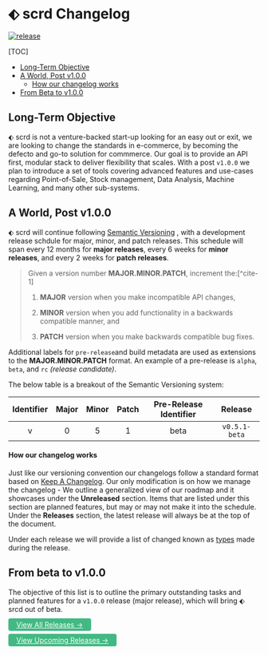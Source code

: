 # ⬖ scrd Changelog 

[![release](https://img.shields.io/github/release/epluno/changelog.svg?style=for-the-badge&logo=github&logoColor=white&colorA=101119&colorB=00b586)](https://github.com/epluno/changelog/releases/latest)

[TOC]


* [Long-Term Objective](#long-term-objective)
* [A World, Post v1.0.0](#a-world-post-v100)
  * [How our changelog works](#how-our-changelog-works)
* [From Beta to v1.0.0](#from-beta-to-v100)

## Long-Term Objective

⬖ scrd is not a venture-backed start-up looking for an easy out or exit, we are looking to change the standards in e-commerce, by becoming the defecto and go-to solution for commmerce. Our goal is to provide an API first, modular stack to deliver flexibility that scales. With a post `v1.0.0` we plan to introduce a set of tools covering advanced features and use-cases regarding Point-of-Sale, Stock management, Data Analysis, Machine Learning, and many other sub-systems. 

##  A World, Post v1.0.0

 ⬖ scrd will continue following [Semantic Versioning](https://semver.org/) , with a development release schdule for major, minor, and patch releases. This schedule will span every 12 months for **major releases**, every 6 weeks for **minor releases**, and every 2 weeks for **patch releases**. 

>Given a version number **MAJOR.MINOR.PATCH**, increment the:[^cite-1]
>
>1. **MAJOR** version when you make incompatible API changes,
>
>2. **MINOR** version when you add functionality in a backwards compatible manner, and
>
>3. **PATCH** version when you make backwards compatible bug fixes.

Additional labels for `pre-release`and build metadata are used as extensions to the **MAJOR.MINOR.PATCH** format. An example of a pre-release is `alpha`, `beta`, and `rc` *(release candidate)*.

The below table is a breakout of the Semantic Versioning system:

| Identifier | Major | Minor | Patch | Pre-Release Identifier |    Release    |
| :--------: | :---: | :---: | :---: | :--------------------: | :-----------: |
|     v      |   0   |   5   |   1   |          beta          | `v0.5.1-beta` |



#### How our changelog works

Just like our versioning convention our changelogs follow a standard format based on [Keep A Changelog](https://keepachangelog.com/en/1.0.0/). Our only modification is on how we manage the changelog - We outline a generalized view of our roadmap and it showcases under the **Unreleased** section. Items that are listed under this section are planned features, but may or may not make it into the schedule. Under the **Releases** section, the latest release will always be at the top of the document. 

Under each release we will provide a list of changed known as [types](https://keepachangelog.com/en/1.0.0/#types) made during the release. 

## From beta to v1.0.0

The objective of this list is to outline the primary outstanding tasks and planned features for a `v1.0.0` release (major release), which will bring ⬖ srcd out of beta. 



<a style="color: white; background: #42b983; padding: .25rem 1rem; border-radius: 4px;" href="https://github.com/epluno/changelog/releases">View All Releases →</a>

<a style="color: white; background: #42b983; padding: .25rem 1rem; border-radius: 4px;" href="https://github.com/epluno/changelog/blob/master/UPCOMING.md">View Upcoming Releases →</a>


